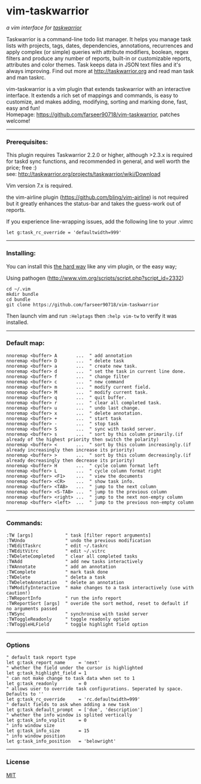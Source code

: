 vim-taskwarrior
===============

_a vim interface for [taskwarrior](http://taskwarrior.org)_

Taskwarrior is a command-line todo list manager. It helps you manage task lists
with projects, tags, dates, dependencies, annotations, recurrences and apply
complex (or simple) queries with attribute modifiers, boolean, regex filters
and produce any number of reports, built-in or customizable reports, attributes
and color themes. Task keeps data in JSON text files and it's always improving. 
Find out more at http://taskwarrior.org and read man task and man taskrc.

vim-taskwarrior is a vim plugin that extends taskwarrior with an interactive
interface. It extends a rich set of mappings and commands, is easy to customize,
and makes adding, modifying, sorting and marking done, fast, easy and fun!  
Homepage: https://github.com/farseer90718/vim-taskwarrior, patches welcome!

----

### Prerequisites:

This plugin requires Taskwarrior 2.2.0 or higher, although >2.3.x is required
for taskd sync functions, and recommended in general, and well worth the price; 
free :)  
see: http://taskwarrior.org/projects/taskwarrior/wiki/Download

Vim version 7.x is required.

the vim-airline plugin (https://github.com/bling/vim-airline) is not required
but it greatly enhances the status-bar and takes the guess-work out of reports. 

If you experience line-wrapping issues, add the following line to your .vimrc

```
let g:task_rc_override = 'defaultwidth=999' 
```

----

### Installing:

You can install this [the hard way](http://vimdoc.sourceforge.net/htmldoc/usr_05.html#05.4) like any vim plugin, or the easy way;

Using pathogen (http://www.vim.org/scripts/script.php?script_id=2332)

    cd ~/.vim
    mkdir bundle
    cd bundle
    git clone https://github.com/farseer90718/vim-taskwarrior

Then launch vim and run `:Helptags` then `:help vim-tw` to verify it was installed.

----

### Default map:

```vim
nnoremap <buffer> A       ...  " add annotation
nnoremap <buffer> D       ...  " delete task
nnoremap <buffer> a       ...  " create new task.
nnoremap <buffer> d       ...  " set the task in current line done.
nnoremap <buffer> f       ...  " change filter
nnoremap <buffer> c       ...  " new command
nnoremap <buffer> m       ...  " modify current field.
nnoremap <buffer> M       ...  " modify current task.
nnoremap <buffer> q       ...  " quit buffer.
nnoremap <buffer> r       ...  " clear all completed task.
nnoremap <buffer> u       ...  " undo last change.
nnoremap <buffer> x       ...  " delete annotation.
nnoremap <buffer> +       ...  " start task
nnoremap <buffer> -       ...  " stop task
nnoremap <buffer> S       ...  " sync with taskd server.
nnoremap <buffer> s       ...  " sort by this column primarily.(if already of the highest priority then switch the polarity)
nnoremap <buffer> <       ...  " sort by this column increasingly.(if already increasingly then increase its priority)
nnoremap <buffer> >       ...  " sort by this column decreasingly.(if already decreasingly then decrease its priority)
nnoremap <buffer> H       ...  " cycle column format left
nnoremap <buffer> L       ...  " cycle column format right
nnoremap <buffer> <F1>    ...  " view the documents
nnoremap <buffer> <CR>    ...  " show task info.
nnoremap <buffer> <TAB>   ...  " jump to the next column
nnoremap <buffer> <S-TAB> ...  " jump to the previous column
nnoremap <buffer> <right> ...  " jump to the next non-empty column
nnoremap <buffer> <left>  ...  " jump to the previous non-empty column

```
----

### Commands:

```vim
:TW [args]            " task [filter report arguments]
:TWUndo               " undo the previous modification
:TWEditTaskrc         " edit ~/.taskrc
:TWEditVitrc          " edit ~/.vitrc
:TWDeleteCompleted    " clear all completed tasks
:TWAdd                " add new tasks interactively
:TWAnnotate           " add an annotation
:TWComplete           " mark task done
:TWDelete             " deleta a task
:TWDeleteAnnotation   " delete an annotation
:TWModifyInteractive  " make changes to a task interactively (use with caution!)
:TWReportInfo         " run the info report
:TWReportSort [args]  " overide the sort method, reset to default if no arguments passed
:TWSync               " synchronise with taskd server
:TWToggleReadonly     " toggle readonly option
:TWToggleHLField      " toggle highlight field option

```
----

### Options

```vim
" default task report type
let g:task_report_name     = 'next'
" whether the field under the cursor is highlighted
let g:task_highlight_field = 1
" can not make change to task data when set to 1
let g:task_readonly        = 0
" allows user to override task configurations. Seperated by space. Defaults to ''
let g:task_rc_override     = 'rc.defaultwidth=999'
" default fields to ask when adding a new task
let g:task_default_prompt  = ['due', 'description']
" whether the info window is splited vertically
let g:task_info_vsplit     = 0
" info window size
let g:task_info_size       = 15
" info window position
let g:task_info_position   = 'belowright'
```
----

### License

[MIT](https://raw.github.com/farseer90718/vim-taskwarrior/master/LICENSE.txt)
